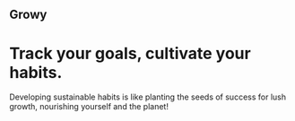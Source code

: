 ## Growy

# Track your goals, cultivate your habits.
Developing sustainable habits is like planting the seeds of success for lush growth, nourishing yourself and the planet!
